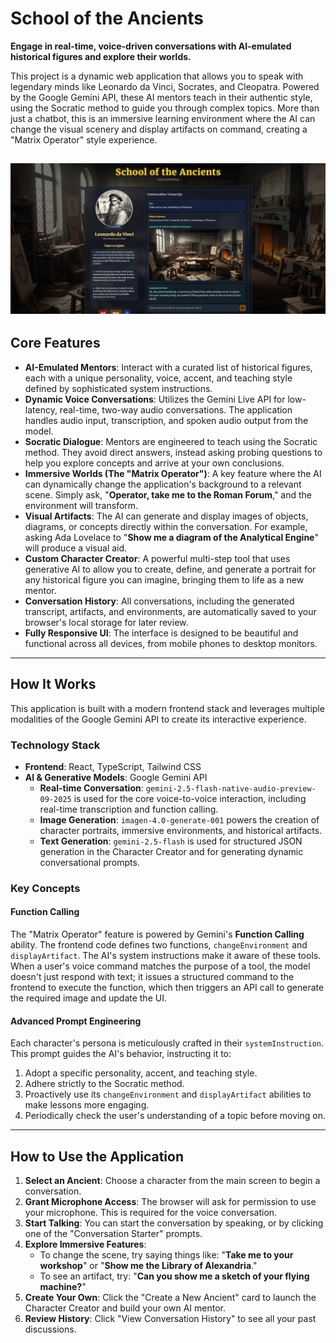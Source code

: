 # School of the Ancients

**Engage in real-time, voice-driven conversations with AI-emulated historical figures and explore their worlds.**

This project is a dynamic web application that allows you to speak with legendary minds like Leonardo da Vinci, Socrates, and Cleopatra. Powered by the Google Gemini API, these AI mentors teach in their authentic style, using the Socratic method to guide you through complex topics. More than just a chatbot, this is an immersive learning environment where the AI can change the visual scenery and display artifacts on command, creating a "Matrix Operator" style experience.

![School of the Ancients Screenshot](https://raw.githubusercontent.com/School-of-the-Ancients/sota-beta/9b4eedaf1b6af2165d08bacdf8a4e506dac43e15/sota-beta.png) 
---

## Core Features

*   **AI-Emulated Mentors**: Interact with a curated list of historical figures, each with a unique personality, voice, accent, and teaching style defined by sophisticated system instructions.
*   **Dynamic Voice Conversations**: Utilizes the Gemini Live API for low-latency, real-time, two-way audio conversations. The application handles audio input, transcription, and spoken audio output from the model.
*   **Socratic Dialogue**: Mentors are engineered to teach using the Socratic method. They avoid direct answers, instead asking probing questions to help you explore concepts and arrive at your own conclusions.
*   **Immersive Worlds (The "Matrix Operator")**: A key feature where the AI can dynamically change the application's background to a relevant scene. Simply ask, "**Operator, take me to the Roman Forum**," and the environment will transform.
*   **Visual Artifacts**: The AI can generate and display images of objects, diagrams, or concepts directly within the conversation. For example, asking Ada Lovelace to "**Show me a diagram of the Analytical Engine**" will produce a visual aid.
*   **Custom Character Creator**: A powerful multi-step tool that uses generative AI to allow you to create, define, and generate a portrait for any historical figure you can imagine, bringing them to life as a new mentor.
*   **Conversation History**: All conversations, including the generated transcript, artifacts, and environments, are automatically saved to your browser's local storage for later review.
*   **Fully Responsive UI**: The interface is designed to be beautiful and functional across all devices, from mobile phones to desktop monitors.

---

## How It Works

This application is built with a modern frontend stack and leverages multiple modalities of the Google Gemini API to create its interactive experience.

### Technology Stack

*   **Frontend**: React, TypeScript, Tailwind CSS
*   **AI & Generative Models**: Google Gemini API
    *   **Real-time Conversation**: `gemini-2.5-flash-native-audio-preview-09-2025` is used for the core voice-to-voice interaction, including real-time transcription and function calling.
    *   **Image Generation**: `imagen-4.0-generate-001` powers the creation of character portraits, immersive environments, and historical artifacts.
    *   **Text Generation**: `gemini-2.5-flash` is used for structured JSON generation in the Character Creator and for generating dynamic conversational prompts.

### Key Concepts

#### Function Calling

The "Matrix Operator" feature is powered by Gemini's **Function Calling** ability. The frontend code defines two functions, `changeEnvironment` and `displayArtifact`. The AI's system instructions make it aware of these tools. When a user's voice command matches the purpose of a tool, the model doesn't just respond with text; it issues a structured command to the frontend to execute the function, which then triggers an API call to generate the required image and update the UI.

#### Advanced Prompt Engineering

Each character's persona is meticulously crafted in their `systemInstruction`. This prompt guides the AI's behavior, instructing it to:
1.  Adopt a specific personality, accent, and teaching style.
2.  Adhere strictly to the Socratic method.
3.  Proactively use its `changeEnvironment` and `displayArtifact` abilities to make lessons more engaging.
4.  Periodically check the user's understanding of a topic before moving on.

---

## How to Use the Application

1.  **Select an Ancient**: Choose a character from the main screen to begin a conversation.
2.  **Grant Microphone Access**: The browser will ask for permission to use your microphone. This is required for the voice conversation.
3.  **Start Talking**: You can start the conversation by speaking, or by clicking one of the "Conversation Starter" prompts.
4.  **Explore Immersive Features**:
    *   To change the scene, try saying things like: "**Take me to your workshop**" or "**Show me the Library of Alexandria**."
    *   To see an artifact, try: "**Can you show me a sketch of your flying machine?**"
5.  **Create Your Own**: Click the "Create a New Ancient" card to launch the Character Creator and build your own AI mentor.
6.  **Review History**: Click "View Conversation History" to see all your past discussions.
